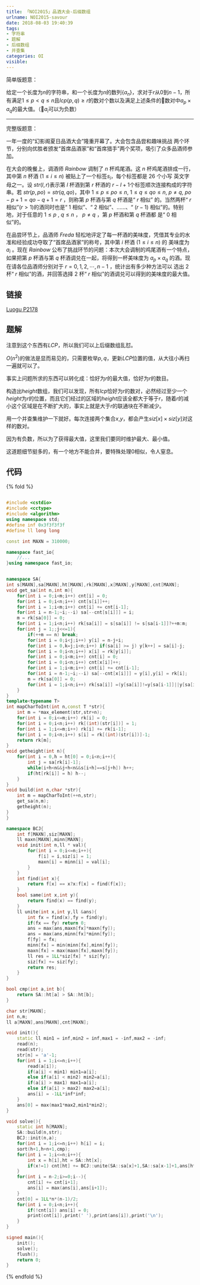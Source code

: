 ```yaml
---
title: 「NOI2015」品酒大会-后缀数组
urlname: NOI2015-savour
date: 2018-08-03 19:40:39
tags:
- 字符串
- 题解
- 后缀数组
- 并查集
categories: OI
visible:
---
```


简单版题意：

给定一个长度为$n$的字符串，和一个长度为$n$的数列$\{a_n\}$，求对于$r$从$0$到$n-1$，所有满足$1 \leq p < q \leq n$且$lcp(p,q) \geq r$的数对个数以及满足上述条件的数对中$a_p \times a_q$的最大值。（$a_i$可以为负数）

<!-- more -->

- - -

完整版题意：

一年一度的“幻影阁夏日品酒大会”隆重开幕了。大会包含品尝和趣味挑战 两个环节，分别向优胜者颁发“首席品酒家”和“首席猎手”两个奖项，吸引了众多品酒师参加。

在大会的晚餐上，调酒师 $Rainbow$ 调制了 $n$ 杯鸡尾酒。这 $n$ 杯鸡尾酒排成一行，其中第 $n$ 杯酒 $(1 \leq i \leq n)$ 被贴上了一个标签$s_i$，每个标签都是 $26$ 个小写 英文字母之一。设 $str(l, r)$表示第 $l$ 杯酒到第 $r$ 杯酒的 $r - l + 1$个标签顺次连接构成的字符串。若 $str(p, po) = str(q, qo)$，其中 $1 \leq p \leq po \leq n$, $1 \leq q \leq qo \leq n$, $p ≠ q$, $po - p + 1 = qo - q + 1 = r$ ，则称第 $p$ 杯酒与第 $q$ 杯酒是“ $r$ 相似” 的。当然两杯“ $r$ 相似”$(r > 1)$的酒同时也是“ $1$ 相似”、“ $2$ 相似”、……、“ $(r - 1)$ 相似”的。特别地，对于任意的 $1 ≤ p$ , $q ≤ n$ ， $p ≠ q$ ，第 $p$ 杯酒和第 $q$ 杯酒都 是“ $0$ 相似”的。

在品尝环节上，品酒师 $Freda$ 轻松地评定了每一杯酒的美味度，凭借其专业的水准和经验成功夺取了“首席品酒家”的称号，其中第 $i$ 杯酒 ($1 ≤ i ≤ n$) 的 美味度为 $a_i$ 。现在 $Rainbow$ 公布了挑战环节的问题：本次大会调制的鸡尾酒有一个特点，如果把第 $p$ 杯酒与第 $q$ 杯酒调兑在一起，将得到一杯美味度为 $a_p \times a_q$ 的酒。现在请各位品酒师分别对于 $r = 0,1,2, ⋯ , n - 1$ ，统计出有多少种方法可以 选出 $2$ 杯“ $r$ 相似”的酒，并回答选择 $2$ 杯“ $r$ 相似”的酒调兑可以得到的美味度的最大值。

## 链接

[Luogu P2178](https://www.luogu.org/problemnew/show/P2178)

## 题解

注意到这个东西有$LCP$，所以我们可以上后缀数组乱怼。

$O(n^2)$的做法是显而易见的，只需要枚举$p,q$，更新$LCP$位置的值，从大往小再扫一遍就可以了。

事实上问题所求的东西可以转化成：恰好为$r$的最大值，恰好为$r$的数目。

构造出$height$数组，我们可以发现，所有$lcp$恰好为$r$的数对，必然经过至少一个$height$为$r$的位置，而且它们经过的区域的$height$应该全都大于等于$r$，随着$r$的减小这个区域是在不断扩大的，事实上就是大于$r$的联通块在不断减少。

用一个并查集维护一下就好。每次连接两个集合$x$,$y$，都会产生$siz[x] \times siz[y]$对这样的数对。

因为有负数，所以为了获得最大值，这里我们要同时维护最大、最小值。

这道题细节挺多的，有一个地方不能合并，要特殊处理$0$相似，令人窒息。


## 代码

{% fold %}
```cpp

#include <cstdio>
#include <cctype>
#include <algorithm>
using namespace std;
#define inf 0x3f3f3f3f
#define ll long long

const int MAXN = 310000;

namespace fast_io{
    //...
}using namespace fast_io;


namespace SA{
int s[MAXN],sa[MAXN],ht[MAXN],rk[MAXN],x[MAXN],y[MAXN],cnt[MAXN];
void get_sa(int n,int m){
    for(int i = 0;i<m;i++) cnt[i] = 0;
    for(int i = 0;i<n;i++) cnt[s[i]]++;
    for(int i = 1;i<m;i++) cnt[i] += cnt[i-1];
    for(int i = n-1;~i;--i) sa[--cnt[s[i]]] = i;
    m = rk[sa[0]] = 0;
    for(int i = 1;i<n;i++) rk[sa[i]] = s[sa[i]] != s[sa[i-1]]?++m:m;
    for(int j = 1;;j<<=1){
        if(++m == n) break;
        for(int i = 0;i<j;i++) y[i] = n-j+i;
        for(int i = 0,k=j;i<n;i++) if(sa[i] >= j) y[k++] = sa[i]-j;
        for(int i = 0;i<n;i++) x[i] = rk[y[i]];
        for(int i = 0;i<m;i++) cnt[i] = 0;
        for(int i = 0;i<n;i++) cnt[x[i]]++;
        for(int i = 1;i<m;i++) cnt[i] += cnt[i-1];
        for(int i = n-1;~i;--i) sa[--cnt[x[i]]] = y[i],y[i] = rk[i];
        m = rk[sa[0]] = 0;
        for(int i = 1;i<n;i++) rk[sa[i]] =(y[sa[i]]!=y[sa[i-1]]||y[sa[i]+j]!=y[sa[i-1]+j])?++m:m;
    }
}
template<typename T>
int mapCharToInt(int n,const T *str){
    int m = *max_element(str,str+n);
    for(int i = 0;i<=m;i++) rk[i] = 0;
    for(int i = 0;i<n;i++) rk[(int)(str[i])] = 1;
    for(int i = 1;i<=m;i++) rk[i] += rk[i-1];
    for(int i = 0;i<n;i++) s[i] = rk[(int)(str[i])]-1;
    return rk[m]; 
}
void getheight(int n){
    for(int i = 0,h = ht[0] = 0;i<n;i++){
        int j = sa[rk[i]-1];
        while(i+h<n&&j+h<n&&s[i+h]==s[j+h]) h++;
        if(ht[rk[i]] = h) h--;
    }
}
void build(int n,char *str){
    int m = mapCharToInt(++n,str);
    get_sa(n,m);
    getheight(n);
}
}

namespace BCJ{
    int f[MAXN],siz[MAXN];
    ll maxn[MAXN],minn[MAXN];
    void init(int n,ll * val){
        for(int i = 0;i<=n;i++){
            f[i] = i,siz[i] = 1;
            maxn[i] = minn[i] = val[i];
        }
    }
    int find(int x){
        return f[x] == x?x:f[x] = find(f[x]);
    }
    bool same(int x,int y){
        return find(x) == find(y);
    }
    ll unite(int x,int y,ll &ans){
        int fx = find(x),fy = find(y);
        if(fx == fy) return 0;
        ans = max(ans,maxn[fx]*maxn[fy]);
        ans = max(ans,minn[fx]*minn[fy]);
        f[fy] = fx;
        minn[fx] = min(minn[fx],minn[fy]);
        maxn[fx] = max(maxn[fx],maxn[fy]);
        ll res = 1LL*siz[fx] * siz[fy];
        siz[fx] += siz[fy];
        return res;
    }
}

bool cmp(int a,int b){
    return SA::ht[a] > SA::ht[b];
}

char str[MAXN];
int n,m;
ll a[MAXN],ans[MAXN],cnt[MAXN];

void init(){
    static ll min1 = inf,min2 = inf,max1 = -inf,max2 = -inf;
    read(n);
    read(str);
    str[n] = 'a'-1;
    for(int i = 1;i<=n;i++){
        read(a[i]);
        if(a[i] < min1) min1=a[i];
        else if(a[i] < min2) min2=a[i];
        if(a[i] > max1) max1=a[i];
        else if(a[i] > max2) max2=a[i];
        ans[i] = -1LL*inf*inf;      
    }
    ans[0] = max(max1*max2,min1*min2);
}

void solve(){
    static int h[MAXN];
    SA::build(n,str);
    BCJ::init(n,a);
    for(int i = 1;i<=n;i++) h[i] = i;
    sort(h+1,h+n+1,cmp);
    for(int i = 1;i<=n;i++){
        int x = h[i],ht = SA::ht[x];
        if(x!=1) cnt[ht] += BCJ::unite(SA::sa[x]+1,SA::sa[x-1]+1,ans[ht]);
    }  
    for(int i = n-2;i>=0;i--){
        cnt[i] += cnt[i+1];
        ans[i] = max(ans[i],ans[i+1]);
    }
    cnt[0] = 1LL*n*(n-1)/2;
    for(int i = 0;i<n;i++){
        if(!cnt[i]) ans[i] = 0;
        print(cnt[i]),print(' '),print(ans[i]),print('\n');
    }
}

signed main(){
    init();
    solve();
    flush();
    return 0;
}
```
{% endfold %}